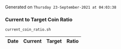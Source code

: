 Generated on `Thursday 23-September-2021 at 04:03:38`

### Current to Target Coin Ratio
`current_coin_ratio.sh`

Date|Current|Target|Ratio
---|---|---|---
